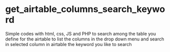 # get_airtable_columns_search_keyword
Simple codes with html, css, JS and PHP to search among the table you define for the airtable to list the columns in the drop down menu and search in selected column in airtable the keyword you like to search
